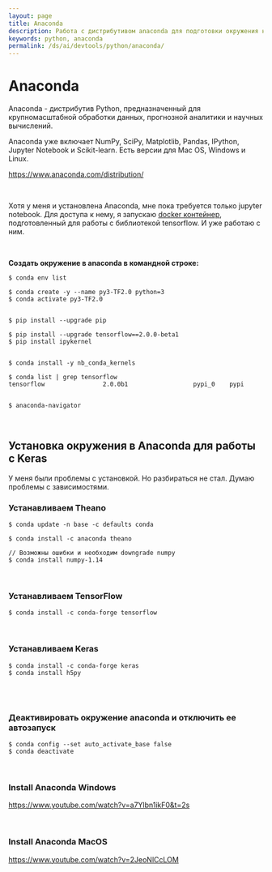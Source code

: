 ```yaml
---
layout: page
title: Anaconda
description: Работа с дистрибутивом anaconda для подготовки окружения на python
keywords: python, anaconda
permalink: /ds/ai/devtools/python/anaconda/
---
```


# Anaconda

Anaconda - дистрибутив Python, предназначенный для крупномасштабной обработки данных, прогнозной аналитики и научных вычислений.

Anaconda уже включает NumPy, SciPy, Matplotlib, Pandas, IPython, Jupyter Notebook и Scikit-learn. Есть версии для Mac OS, Windows и Linux.

https://www.anaconda.com/distribution/

<br/>

Хотя у меня и установлена Anaconda, мне пока требуется только jupyter notebook. Для доступа к нему, я запускаю <a href="/ds/ai/devtools/python/docker/">docker контейнер</a>, подготовленный для работы с библиотекой tensorflow. И уже работаю с ним.

<br/>

**Создать окружение в anaconda в командной строке:**

<!--

    $ conda update conda
    $ conda update anaconda

-->

    $ conda env list

    $ conda create -y --name py3-TF2.0 python=3
    $ conda activate py3-TF2.0


    $ pip install --upgrade pip

    $ pip install --upgrade tensorflow==2.0.0-beta1
    $ pip install ipykernel


    $ conda install -y nb_conda_kernels

    $ conda list | grep tensorflow
    tensorflow                2.0.0b1                  pypi_0    pypi


    $ anaconda-navigator

<!--

$ conda env remove --name py3.5-TF2.0

conda install -c anaconda jupyter

-->

<br/>

## Установка окружения в Anaconda для работы с Keras

У меня были проблемы с установкой. Но разбираться не стал. Думаю проблемы с зависимостями.

### Устанавливаем Theano

    $ conda update -n base -c defaults conda

    $ conda install -c anaconda theano

    // Возможны ошибки и необходим downgrade numpy
    $ conda install numpy-1.14

<br/>

### Устанавливаем TensorFlow

    $ conda install -c conda-forge tensorflow

<br/>

### Устанавливаем Keras

    $ conda install -c conda-forge keras
    $ conda install h5py

<br/>

<!--

$ sudo apt-get update && sudo apt-get upgrade
$ sudo apt-get install python3.7
$ python --version
Python 3.7.3




pip3 install -U virtualenv
virtualenv --system-site-packages -p python3 tf_2
source tf_2/bin/activate

pip install --upgrade pip
pip install --upgrade tensorflow==2.0.0-beta1

(tf_2) $ python -c "import tensorflow as tf; x = [[2.]]; print('tensorflow version', tf.__version__); print('hello, {}'.format(tf.matmul(x, x)))"


---------------

from platform import python_version
print(python_version())

import tensorflow as tf
print(tf.__version__)




pip install jupyterlab

jupyter notebook

-->

<br/>

### Деактивировать окружение anaconda и отключить ее автозапуск

```
$ conda config --set auto_activate_base false
$ conda deactivate
```

<br/>

### Install Anaconda Windows

https://www.youtube.com/watch?v=a7Ylbn1ikF0&t=2s

<br/>

### Install Anaconda MacOS

https://www.youtube.com/watch?v=2JeoNlCcLOM
